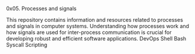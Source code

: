 0x05. Processes and signals

This repository contains information and resources related to processes and signals in computer systems. Understanding how processes work and how signals are used for inter-process communication is crucial for developing robust and efficient software applications. 
DevOps
Shell
Bash
Syscall
Scripting
